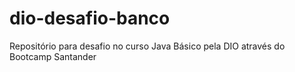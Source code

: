 # dio-desafio-banco
Repositório para desafio no curso Java Básico pela DIO através do Bootcamp Santander

